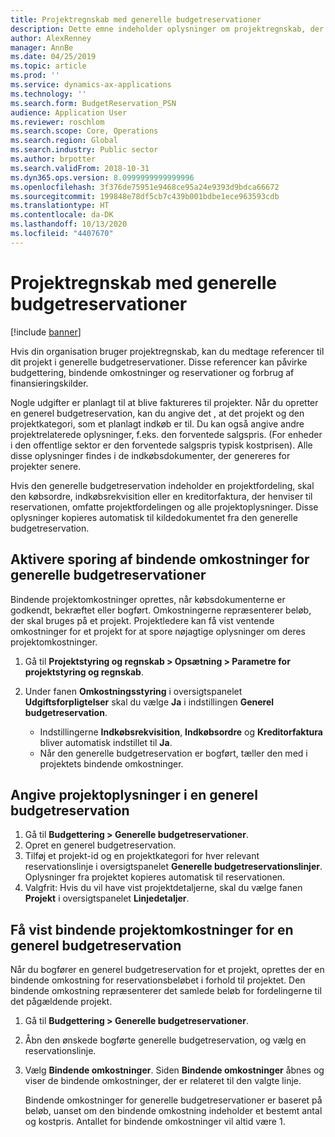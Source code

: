 ```yaml
---
title: Projektregnskab med generelle budgetreservationer
description: Dette emne indeholder oplysninger om projektregnskab, der bruger generelle budgetreservationer til den offentlige sektor.
author: AlexRenney
manager: AnnBe
ms.date: 04/25/2019
ms.topic: article
ms.prod: ''
ms.service: dynamics-ax-applications
ms.technology: ''
ms.search.form: BudgetReservation_PSN
audience: Application User
ms.reviewer: roschlom
ms.search.scope: Core, Operations
ms.search.region: Global
ms.search.industry: Public sector
ms.author: brpotter
ms.search.validFrom: 2018-10-31
ms.dyn365.ops.version: 8.0999999999999996
ms.openlocfilehash: 3f376de75951e9468ce95a24e9393d9bdca66672
ms.sourcegitcommit: 199848e78df5cb7c439b001bdbe1ece963593cdb
ms.translationtype: HT
ms.contentlocale: da-DK
ms.lasthandoff: 10/13/2020
ms.locfileid: "4407670"
---
```

# <a name="project-accounting-with-general-budget-reservations"></a>Projektregnskab med generelle budgetreservationer

[!include [banner](../includes/banner.md)]

Hvis din organisation bruger projektregnskab, kan du medtage referencer til dit projekt i generelle budgetreservationer. Disse referencer kan påvirke budgettering, bindende omkostninger og reservationer og forbrug af finansieringskilder.

Nogle udgifter er planlagt til at blive faktureres til projekter. Når du opretter en generel budgetreservation, kan du angive det , at det projekt og den projektkategori, som et planlagt indkøb er til. Du kan også angive andre projektrelaterede oplysninger, f.eks. den forventede salgspris. (For enheder i den offentlige sektor er den forventede salgspris typisk kostprisen). Alle disse oplysninger findes i de indkøbsdokumenter, der genereres for projekter senere.

Hvis den generelle budgetreservation indeholder en projektfordeling, skal den købsordre, indkøbsrekvisition eller en kreditorfaktura, der henviser til reservationen, omfatte projektfordelingen og alle projektoplysninger. Disse oplysninger kopieres automatisk til kildedokumentet fra den generelle budgetreservation.

## <a name="turn-on-tracking-of-committed-costs-for-general-budget-reservations"></a>Aktivere sporing af bindende omkostninger for generelle budgetreservationer

Bindende projektomkostninger oprettes, når købsdokumenterne er godkendt, bekræftet eller bogført. Omkostningerne repræsenterer beløb, der skal bruges på et projekt. Projektledere kan få vist ventende omkostninger for et projekt for at spore nøjagtige oplysninger om deres projektomkostninger.

1. Gå til **Projektstyring og regnskab \> Opsætning \> Parametre for projektstyring og regnskab**.
2. Under fanen **Omkostningsstyring** i oversigtspanelet **Udgiftsforpligtelser** skal du vælge **Ja** i indstillingen **Generel budgetreservation**.

    - Indstillingerne **Indkøbsrekvisition**, **Indkøbsordre** og **Kreditorfaktura** bliver automatisk indstillet til **Ja**.
    - Når den generelle budgetreservation er bogført, tæller den med i projektets bindende omkostninger.

## <a name="specify-project-information-in-a-general-budget-reservation"></a>Angive projektoplysninger i en generel budgetreservation

1. Gå til **Budgettering \> Generelle budgetreservationer**.
2. Opret en generel budgetreservation.
3. Tilføj et projekt-id og en projektkategori for hver relevant reservationslinje i oversigtspanelet **Generelle budgetreservationslinjer**. Oplysninger fra projektet kopieres automatisk til reservationen.
4. Valgfrit: Hvis du vil have vist projektdetaljerne, skal du vælge fanen **Projekt** i oversigtspanelet **Linjedetaljer**.

## <a name="view-project-committed-costs-for-a-general-budget-reservation"></a>Få vist bindende projektomkostninger for en generel budgetreservation

Når du bogfører en generel budgetreservation for et projekt, oprettes der en bindende omkostning for reservationsbeløbet i forhold til projektet. Den bindende omkostning repræsenterer det samlede beløb for fordelingerne til det pågældende projekt.

1. Gå til **Budgettering \> Generelle budgetreservationer**.
2. Åbn den ønskede bogførte generelle budgetreservation, og vælg en reservationslinje.
3. Vælg **Bindende omkostninger**. Siden **Bindende omkostninger** åbnes og viser de bindende omkostninger, der er relateret til den valgte linje.

    Bindende omkostninger for generelle budgetreservationer er baseret på beløb, uanset om den bindende omkostning indeholder et bestemt antal og kostpris. Antallet for bindende omkostninger vil altid være 1.
